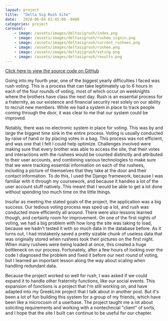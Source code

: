 ```yaml
---
layout: project
title:  "Delta Sig Rush Site"
date:   2020-06-04 01:45:00 -0400
categories: project
carousel:
    - image: /assets/images/deltasigrush/index.png
    - image: /assets/images/deltasigrush/rushee_signin.png
    - image: /assets/images/deltasigrush/current_rushees.png
    - image: /assets/images/deltasigrush/rushee.png
    - image: /assets/images/deltasigrush/voting.png
    - image: /assets/images/deltasigrush/results.png
---
```


[Click here to view the source code on GitHub](https://github.com/csyager/deltasigrush)

Going into my fourth year, one of the biggest yearly difficulties I faced was rush voting.  This is a process that can take legitimately up to 6 hours in each of the four rounds of voting, most of which occur on weeknights where the brothers have class the next day.  Rush is an essential process for a fraternity, as our existence and financial security rest solely on our ability to recruit new members.  While we had a system in place to track people coming through the door, it was clear to me that our system could be improved.

Notably, there was no electronic system in place for voting.  This was by and large the biggest time sink in the entire process.  Voting is usually conducted by raise of hand or by placing votes in a bag.  This process was not efficient, and was one that I felt I could help optimize.  Challenges involved were making sure that every brother was able to access the site, that their votes and interactions with the rushees would be counted distinctly and attributed to their user accounts, and combining various technologies to make sure that we were tracking essential information on each of the rushees, including a picture of themselves that they take at the door and their contact information.  To do this, I used the Django framework, because I was familiar with it through my coursework, and because it handles a lot of the user account stuff natively.  This meant that I would be able to get a lot done without spending too much time on the little things.

Insofar as meeting the stated goals of the project, the application was a big success.  Our tedious voting process was sped up a lot, and rush was conducted more efficiently all around.  There were also lessons learned though, and certainly room for improvement.  On one of the first nights of voting, we had a big problem with how long the site was taking to load, because we hadn't tested it with so much data in the database before.  As it turns out, I had mistakenly saved a pretty sizable chunk of useless data that was originally stored when rushees took their pictures on the first night.  When many rushees were being loaded at once, this created a huge bottleneck on our process.  Fortunately, after a few hours of looking over the code I diagnosed the problem and fixed it before our next round of voting, but I learned an important lesson along the way about scaling when handling redundant data.

Because the project worked so well for rush, I was asked if we could expand it to handle other fraternity functions, like our social events.  This expansion of functions is a project that I'm still working on, and have adapted into my GreekLink project that I talk about in another post.  But it's been a lot of fun building this system for a group of my friends, which have been like a microcosm of a userbase.  The project taught me a lot about soliciting requirements and working with a nontechncial "client" of sorts, and I hope that the site I built can continue to be useful for our chapter.